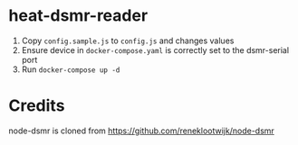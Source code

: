 heat-dsmr-reader
================

1. Copy `config.sample.js` to `config.js` and changes values
1. Ensure device in `docker-compose.yaml` is correctly set to the dsmr-serial port
1. Run `docker-compose up -d`


Credits
=======
node-dsmr is cloned from https://github.com/reneklootwijk/node-dsmr